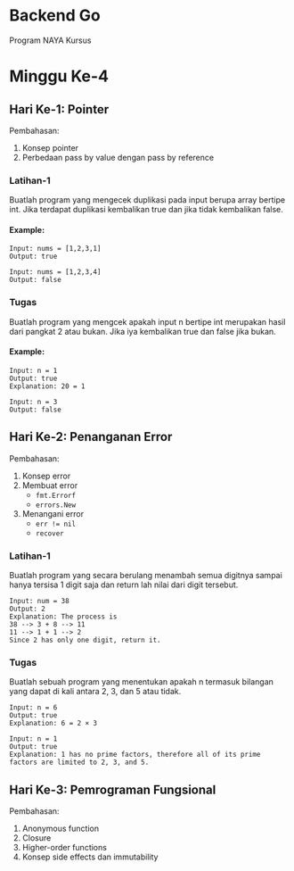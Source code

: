 # Backend Go
Program NAYA Kursus

# Minggu Ke-4

## Hari Ke-1: Pointer
Pembahasan:
1. Konsep pointer
2. Perbedaan pass by value dengan pass by reference

### Latihan-1
Buatlah program yang mengecek duplikasi pada input berupa array bertipe int. Jika terdapat duplikasi kembalikan true dan jika tidak kembalikan false.

#### Example:
```
Input: nums = [1,2,3,1]
Output: true

Input: nums = [1,2,3,4]
Output: false
```

### Tugas
Buatlah program yang mengcek apakah input n bertipe int merupakan hasil dari pangkat 2 atau bukan. Jika iya kembalikan true dan false jika bukan.

#### Example:
```
Input: n = 1
Output: true
Explanation: 20 = 1

Input: n = 3
Output: false
```

## Hari Ke-2: Penanganan Error
Pembahasan:
1. Konsep error
2. Membuat error
    * `fmt.Errorf`
    * `errors.New`
4. Menangani error
    * `err != nil`
    * `recover`

### Latihan-1
Buatlah program yang secara berulang menambah semua digitnya sampai hanya tersisa 1 digit saja dan return lah nilai dari digit tersebut.

~~~
Input: num = 38
Output: 2
Explanation: The process is
38 --> 3 + 8 --> 11
11 --> 1 + 1 --> 2 
Since 2 has only one digit, return it.
~~~

### Tugas
Buatlah sebuah program yang menentukan apakah n termasuk bilangan yang dapat di kali antara 2, 3, dan 5 atau tidak.

~~~
Input: n = 6
Output: true
Explanation: 6 = 2 × 3

Input: n = 1
Output: true
Explanation: 1 has no prime factors, therefore all of its prime factors are limited to 2, 3, and 5.
~~~

## Hari Ke-3: Pemrograman Fungsional
Pembahasan:
1. Anonymous function
2. Closure
3. Higher-order functions
4. Konsep side effects dan immutability

